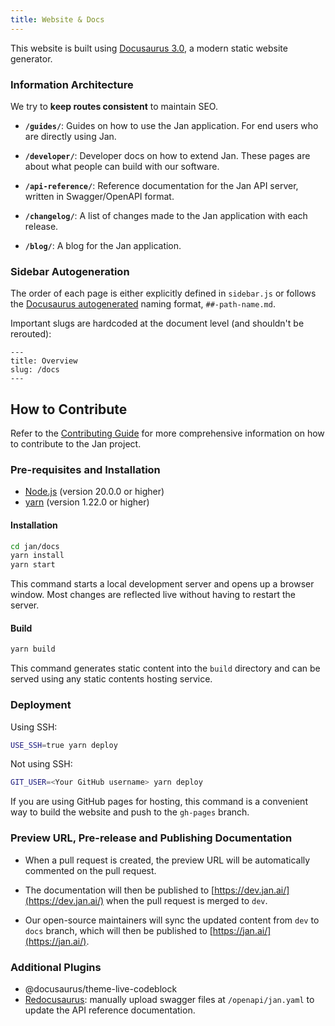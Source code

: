 ```yaml
---
title: Website & Docs
---
```


This website is built using [Docusaurus 3.0](https://docusaurus.io/), a modern static website generator.

### Information Architecture

We try to **keep routes consistent** to maintain SEO.

- **`/guides/`**: Guides on how to use the Jan application. For end users who are directly using Jan.

- **`/developer/`**: Developer docs on how to extend Jan. These pages are about what people can build with our software.

- **`/api-reference/`**: Reference documentation for the Jan API server, written in Swagger/OpenAPI format.

- **`/changelog/`**: A list of changes made to the Jan application with each release.

- **`/blog/`**: A blog for the Jan application.

### Sidebar Autogeneration

The order of each page is either explicitly defined in `sidebar.js` or follows the [Docusaurus autogenerated](https://docusaurus.io/docs/next/sidebar/autogenerated) naming format, `##-path-name.md`.

Important slugs are hardcoded at the document level (and shouldn't be rerouted):

```
---
title: Overview
slug: /docs
---
```

## How to Contribute

Refer to the [Contributing Guide](https://github.com/janhq/jan/blob/dev/CONTRIBUTING.md) for more comprehensive information on how to contribute to the Jan project.

### Pre-requisites and Installation

- [Node.js](https://nodejs.org/en/) (version 20.0.0 or higher)
- [yarn](https://yarnpkg.com/) (version 1.22.0 or higher)

#### Installation

```bash
cd jan/docs
yarn install
yarn start
```

This command starts a local development server and opens up a browser window. Most changes are reflected live without having to restart the server.

#### Build

```bash
yarn build
```

This command generates static content into the `build` directory and can be served using any static contents hosting service.

### Deployment

Using SSH:

```bash
USE_SSH=true yarn deploy
```

Not using SSH:

```bash
GIT_USER=<Your GitHub username> yarn deploy
```

If you are using GitHub pages for hosting, this command is a convenient way to build the website and push to the `gh-pages` branch.

### Preview URL, Pre-release and Publishing Documentation

- When a pull request is created, the preview URL will be automatically commented on the pull request.

- The documentation will then be published to [https://dev.jan.ai/](https://dev.jan.ai/) when the pull request is merged to `dev`.

- Our open-source maintainers will sync the updated content from `dev` to `docs` branch, which will then be published to [https://jan.ai/](https://jan.ai/).

### Additional Plugins

- @docusaurus/theme-live-codeblock
- [Redocusaurus](https://redocusaurus.vercel.app/): manually upload swagger files at `/openapi/jan.yaml` to update the API reference documentation.
